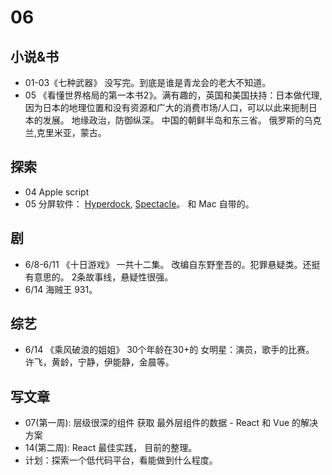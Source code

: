 # 06
## 小说&书
* 01-03《七种武器》 没写完。到底是谁是青龙会的老大不知道。
* 05 《看懂世界格局的第一本书2》。满有趣的，英国和美国扶持：日本做代理,因为日本的地理位置和没有资源和广大的消费市场/人口，可以以此来扼制日本的发展。 地缘政治，防御纵深。 中国的朝鲜半岛和东三省。 俄罗斯的乌克兰,克里米亚，蒙古。

## 探索
* 04 Apple script
* 05 分屏软件： [Hyperdock](https://bahoom.com/hyperdock/), [Spectacle](https://www.spectacleapp.com/)。 和 Mac 自带的。

## 剧
* 6/8-6/11 《十日游戏》 一共十二集。 改编自东野奎吾的。犯罪悬疑类。还挺有意思的。 2条故事线，悬疑性很强。
* 6/14 海贼王 931。

## 综艺
* 6/14 《乘风破浪的姐姐》 30个年龄在30+的 女明星：演员，歌手的比赛。 许飞，黄龄，宁静，伊能静，金晨等。

## 写文章
* 07(第一周): 层级很深的组件 获取 最外层组件的数据 - React 和 Vue 的解决方案
* 14(第二周): React 最佳实践， 目前的整理。
* 计划：探索一个低代码平台，看能做到什么程度。

